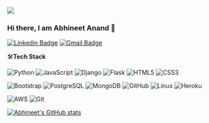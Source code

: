 ![](https://komarev.com/ghpvc/?username=gullyboy007&color=yellowgreen)

### Hi there, I am Abhineet Anand 👋

[![Linkedin Badge](https://img.shields.io/badge/-abhineetanand-blue?style=flat-square&logo=Linkedin&logoColor=white&link=https://www.linkedin.com/in/abhineet-anand/)](https://www.linkedin.com/in/abhineet-anand/)
[![Gmail Badge](https://img.shields.io/badge/-abhineet.anand.2000@gmail.com-c14438?style=flat-square&logo=Gmail&logoColor=white&link=mailto:abhineet.anand.2000@gmail.com)](mailto:abhineet.anand.2000@gmail.com)

🛠**Tech Stack**

![Python](https://img.shields.io/badge/-Python-000000?style=flat&logo=python)
![JavaScript](https://img.shields.io/badge/-JavaScript-000000?style=flat&logo=javascript)
![Django](https://img.shields.io/badge/-Django-000000?style=flat&logo=Django)
![Flask](https://img.shields.io/badge/-Flask-000000?style=flat&logo=Flask)
![HTML5](https://img.shields.io/badge/-HTML5-000000?style=flat&logo=HTML5)
![CSS3](https://img.shields.io/badge/-CSS3-000000?style=flat&logo=CSS3)

![Bootstrap](https://img.shields.io/badge/-Bootstrap-000000?style=flat&logo=bootstrap)
![PostgreSQL](https://img.shields.io/badge/-PostgreSQL-000000?style=flat&logo=PostgreSQL)
![MongoDB](https://img.shields.io/badge/-MongoDB-000000?style=flat&logo=MongoDB)
![GitHub](https://img.shields.io/badge/-GitHub-000000?style=flat&logo=github&logoColor=FFFFFF)
![Linux](https://img.shields.io/badge/-Linux-000000?style=flat&logo=linux&logoColor=FCC624)
![Heroku](https://img.shields.io/badge/-Heroku-000000?style=flat&logo=heroku)

![AWS](https://img.shields.io/badge/AWS-000000?style=flat-square&logo=amazon-aws)
![Git](https://img.shields.io/badge/-Git-000000?style=flat&logo=git&logoColor=F05032)

[![Abhineet's GitHub stats](https://github-readme-stats.vercel.app/api?username=gullyboy007&show_icons=true&theme=vision-friendly-dark)]()

<!---
gullyboy007/gullyboy007 is a ✨ special ✨ repository because its `README.md` (this file) appears on your GitHub profile.
You can click the Preview link to take a look at your changes.
--->
